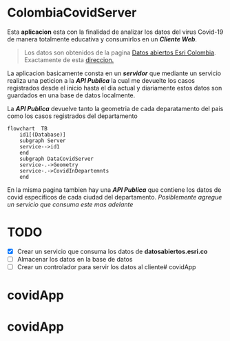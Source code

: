 # ColombiaCovidServer
Esta **aplicacion** esta con la finalidad de analizar los datos del virus Covid-19 de manera totalmente educativa y consumirlos en un **_Cliente Web_**.

> Los datos son obtenidos de la pagina [Datos abiertos Esri Colombia](https://datosabiertos.esri.co/).
Exactamente de esta [direccion.](https://datosabiertos.esri.co/datasets/esri-colombia::colombia-covid19-coronavirus-departamento/explore)

La aplicacion basicamente consta en un **_servidor_** que mediante un servicio realiza una peticion a la **_API Publica_** la cual me devuelte los casos registrados desde el inicio hasta el dia actual y diariamente estos datos son guardados en una base de datos localmente.

La **_API Publica_** devuelve tanto la geometria de cada deparatamento del pais como los casos registrados del departamento


```mermaid
flowchart  TB
    id1[(Database)]
    subgraph Server
    service-->id1
    end
    subgraph DataCovidServer
    service-.->Geometry
    service-.->CovidInDepartemnts
    end
```

En la misma pagina tambien hay una **_API Publica_** que contiene los datos de covid especificos de cada ciudad del departamento. _Posiblemente agregue un servicio que consuma este mas adelante_

# TODO

- [x] Crear un servicio que consuma los datos de __datosabiertos.esri.co__
- [ ] Almacenar los datos en la base de datos
- [ ] Crear un controlador para servir los datos al cliente# covidApp
# covidApp
# covidApp
